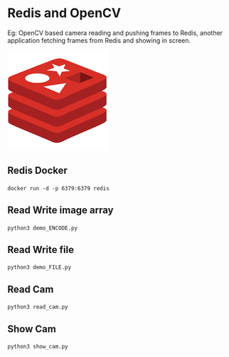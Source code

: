 # Redis and OpenCV

Eg: OpenCV based camera reading and pushing frames to Redis, another application fetching frames from Redis and showing in screen.

![redis](redis.png)

## Redis Docker

```docker run -d -p 6379:6379 redis```

## Read Write image array

```python3 demo_ENCODE.py```

## Read Write file

```python3 demo_FILE.py```

## Read Cam

```python3 read_cam.py```

## Show Cam

```python3 show_cam.py```


